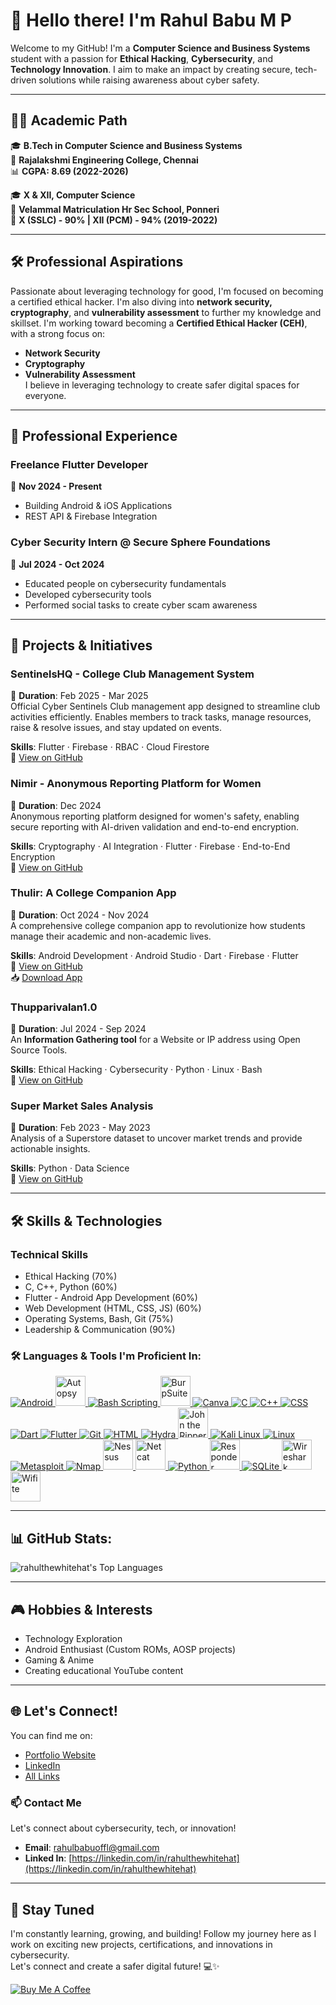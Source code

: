 # 👋 Hello there! I'm Rahul Babu M P

Welcome to my GitHub! I'm a **Computer Science and Business Systems** student with a passion for **Ethical Hacking**, **Cybersecurity**, and **Technology Innovation**. I aim to make an impact by creating secure, tech-driven solutions while raising awareness about cyber safety.

---

## 👨‍🎓 Academic Path
🎓 **B.Tech in Computer Science and Business Systems**  
📍 **Rajalakshmi Engineering College, Chennai**  
📊 **CGPA: 8.69 (2022-2026)**

🎓 **X & XII, Computer Science**  
📍 **Velammal Matriculation Hr Sec School, Ponneri**  
📝 **X (SSLC) - 90% | XII (PCM) - 94% (2019-2022)**

---

## 🛠 Professional Aspirations
Passionate about leveraging technology for good, I'm focused on becoming a certified ethical hacker. I'm also diving into **network security, cryptography**, and **vulnerability assessment** to further my knowledge and skillset.
I'm working toward becoming a **Certified Ethical Hacker (CEH)**, with a strong focus on:
- **Network Security**
- **Cryptography**
- **Vulnerability Assessment**  
I believe in leveraging technology to create safer digital spaces for everyone.

---

## 💼 Professional Experience

### Freelance Flutter Developer
📅 **Nov 2024 - Present**  
- Building Android & iOS Applications
- REST API & Firebase Integration

### Cyber Security Intern @ Secure Sphere Foundations
📅 **Jul 2024 - Oct 2024**  
- Educated people on cybersecurity fundamentals
- Developed cybersecurity tools
- Performed social tasks to create cyber scam awareness

---

## 🚀 Projects & Initiatives

### SentinelsHQ - College Club Management System
📅 **Duration**: Feb 2025 - Mar 2025  
Official Cyber Sentinels Club management app designed to streamline club activities efficiently. Enables members to track tasks, manage resources, raise & resolve issues, and stay updated on events.

**Skills**: Flutter · Firebase · RBAC · Cloud Firestore  
🔗 [View on GitHub](https://github.com/rahulthewhitehat/sentinelsHQ)

### Nimir - Anonymous Reporting Platform for Women
📅 **Duration**: Dec 2024  
Anonymous reporting platform designed for women's safety, enabling secure reporting with AI-driven validation and end-to-end encryption.

**Skills**: Cryptography · AI Integration · Flutter · Firebase · End-to-End Encryption  
🔗 [View on GitHub](https://github.com/rahulthewhitehat/Nimir)

### Thulir: A College Companion App
📅 **Duration**: Oct 2024 - Nov 2024  
A comprehensive college companion app to revolutionize how students manage their academic and non-academic lives.

**Skills**: Android Development · Android Studio · Dart · Firebase · Flutter  
🔗 [View on GitHub](https://github.com/rahulthewhitehat/thulir)  
📥 [Download App](https://thulir.en.uptodown.com/android)

### Thupparivalan1.0
📅 **Duration**: Jul 2024 - Sep 2024  
An **Information Gathering tool** for a Website or IP address using Open Source Tools.

**Skills**: Ethical Hacking · Cybersecurity · Python · Linux · Bash  
🔗 [View on GitHub](https://github.com/rahulthewhitehat/Thupparivalan1.0)

### Super Market Sales Analysis
📅 **Duration**: Feb 2023 - May 2023  
Analysis of a Superstore dataset to uncover market trends and provide actionable insights.

**Skills**: Python · Data Science  
🔗 [View on GitHub](https://github.com/rahulthewhitehat/Super-Market-Sales-Analysis)

---

## 🛠 Skills & Technologies

### Technical Skills
- Ethical Hacking (70%)
- C, C++, Python (60%)
- Flutter - Android App Development (60%)
- Web Development (HTML, CSS, JS) (60%)
- Operating Systems, Bash, Git (75%)
- Leadership & Communication (90%)

### 🛠 Languages & Tools I'm Proficient In:
<div>

<div>
<a href="https://www.android.com/" target="_blank">
    <img src="https://img.icons8.com/color/48/000000/android-os.png" alt="Android" />
</a>
<a href="https://www.sleuthkit.org/autopsy/" target="_blank">
    <img src="https://avatars.githubusercontent.com/u/866922?v=4" alt="Autopsy" style="width: 48px; height: 48px;" />
</a>
<a href="https://www.gnu.org/software/bash/" target="_blank">
    <img src="https://img.icons8.com/color/48/000000/bash.png" alt="Bash Scripting" />
</a>
<a href="https://portswigger.net/burp" target="_blank">
    <img src="https://miro.medium.com/v2/resize:fit:325/1*NT5nvK-S6lm26cIls-aBDQ.png" alt="BurpSuite" style="width: 48px; height: 48px;" />
</a>
<a href="https://www.canva.com/" target="_blank">
    <img src="https://img.icons8.com/color/48/000000/canva.png" alt="Canva" />
</a>
<a href="https://en.wikipedia.org/wiki/C_(programming_language)" target="_blank">
    <img src="https://img.icons8.com/color/48/000000/c-programming.png" alt="C" />
</a>
<a href="https://isocpp.org/" target="_blank">
    <img src="https://img.icons8.com/color/48/000000/c-plus-plus-logo.png" alt="C++" />
</a>
<a href="https://developer.mozilla.org/en-US/docs/Web/CSS" target="_blank">
    <img src="https://img.icons8.com/color/48/000000/css3.png" alt="CSS" />
</a>
<a href="https://dart.dev/" target="_blank">
    <img src="https://img.icons8.com/color/48/000000/dart.png" alt="Dart" />
</a>
<a href="https://flutter.dev/" target="_blank">
    <img src="https://img.icons8.com/color/48/000000/flutter.png" alt="Flutter" />
</a>
<a href="https://git-scm.com/" target="_blank">
    <img src="https://img.icons8.com/color/48/000000/git.png" alt="Git" />
</a>
<a href="https://developer.mozilla.org/en-US/docs/Web/HTML" target="_blank">
    <img src="https://img.icons8.com/color/48/000000/html-5.png" alt="HTML" />
</a>
<a href="https://github.com/vanhauser-thc/thc-hydra" target="_blank">
    <img src="https://img.icons8.com/color/48/000000/hydra.png" alt="Hydra" />
</a>
<a href="https://www.openwall.com/john/" target="_blank">
    <img src="https://encrypted-tbn0.gstatic.com/images?q=tbn:ANd9GcQvws9ZNf6ull3AXbtm48vvUIA-oKYDeSumNA&s" alt="John the Ripper" style="width: 48px; height: 48px;" />
</a>
<a href="https://www.kali.org/" target="_blank">
    <img src="https://img.icons8.com/color/48/000000/kali-linux.png" alt="Kali Linux" />
</a>
<a href="https://www.kernel.org/" target="_blank">
    <img src="https://img.icons8.com/color/48/000000/linux.png" alt="Linux" />
</a>
<a href="https://www.metasploit.com/" target="_blank">
    <img src="https://img.icons8.com/color/48/000000/metasploit.png" alt="Metasploit" />
</a>
<a href="https://nmap.org/" target="_blank">
    <img src="https://img.icons8.com/color/48/000000/nmap.png" alt="Nmap" />
</a>
<a href="https://www.tenable.com/products/nessus" target="_blank">
    <img src="https://encrypted-tbn0.gstatic.com/images?q=tbn:ANd9GcQ8GYTkux1VbZT7DPiZuxVUnaxp161MrHWmeQ&s" alt="Nessus" style="width: 48px; height: 48px;" />
</a>
<a href="https://nc110.sourceforge.io/" target="_blank">
    <img src="https://www.kali.org/tools/netcat/images/netcat-logo.svg" alt="Netcat" style="width: 48px; height: 48px;" />
</a>
<a href="https://www.python.org/" target="_blank">
    <img src="https://img.icons8.com/color/48/000000/python.png" alt="Python" />
</a>
<a href="https://github.com/lgandx/Responder" target="_blank">
    <img src="https://encrypted-tbn0.gstatic.com/images?q=tbn:ANd9GcRBGYpfi1yZZm6xswVFQSLmuhQfd1xuPJbEsQ&s" alt="Responder" style="width: 48px; height: 48px;" />
</a>
<a href="https://www.sqlite.org/" target="_blank">
    <img src="https://img.icons8.com/color/48/000000/sql.png" alt="SQLite" />
</a>
<a href="https://www.wireshark.org/" target="_blank">
    <img src="https://pbs.twimg.com/profile_images/1445837421564760065/aoCK3spr_400x400.jpg" alt="Wireshark" style="width: 48px; height: 48px;" />
</a>
<a href="https://github.com/derv82/wifite" target="_blank">
    <img src="https://encrypted-tbn0.gstatic.com/images?q=tbn:ANd9GcTiwRVymGXXQa9UG7EWO6QoNQIWhzSFH1aU1Q&s" alt="Wifite" style="width: 48px; height: 48px;" />
</a>
</div>
</div>

---

## 📊 GitHub Stats:
![rahulthewhitehat's Top Languages](https://github-readme-stats.vercel.app/api/top-langs/?username=rahulthewhitehat&theme=vue-dark&show_icons=true&hide_border=true&layout=compact)

---

## 🎮 Hobbies & Interests
- Technology Exploration
- Android Enthusiast (Custom ROMs, AOSP projects)
- Gaming & Anime
- Creating educational YouTube content

---

## 🌐 Let's Connect!
You can find me on:
- [Portfolio Website](https://rahulbabump.online)
- [LinkedIn](https://linkedin.com/in/rahulthewhitehat)  
- [All Links](https://linktr.ee/rahulthewhitehat)  

### 📫 Contact Me
Let's connect about cybersecurity, tech, or innovation!
- **Email**: [rahulbabuoffl@gmail.com](mailto:rahulbabuoffl@gmail.com)  
- **Linked In**: [https://linkedin.com/in/rahulthewhitehat](https://linkedin.com/in/rahulthewhitehat)

---

## 🌟 Stay Tuned
I'm constantly learning, growing, and building! Follow my journey here as I work on exciting new projects, certifications, and innovations in cybersecurity.  
Let's connect and create a safer digital future! 💻✨

[![Buy Me A Coffee](https://cdn.buymeacoffee.com/buttons/v2/default-yellow.png)](https://www.buymeacoffee.com/rahulthewhitehat)
